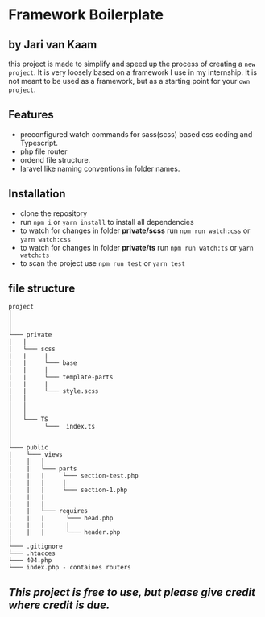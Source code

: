 # Framework Boilerplate
## by Jari van Kaam

this project is made to simplify and speed up the process of creating a `new project`. It is very loosely based on a framework I use in my internship. It is not meant to be used as a framework, but as a starting point for your `own project`. 

## Features
 - preconfigured watch commands for sass(scss) based css coding and Typescript.
 - php file router
 - ordend file structure.
 - laravel like naming conventions in folder names.

## Installation
- clone the repository
- run `npm i` or `yarn install` to install all dependencies
- to watch for changes in folder __private/scss__ run `npm run watch:css` or `yarn watch:css`
- to watch for changes in folder __private/ts__ run `npm run watch:ts` or `yarn watch:ts`
- to scan the project use `npm run test` or `yarn test`

## file structure

```
project
│   
│   
│
└─── private
|   |
|   └─── scss
|   |     |
|   |     └─── base
|   |     |
|   |     └─── template-parts
|   |     |
|   |     └─── style.scss
|   |
│   │   
│   │
│   └─── TS
│         └───  index.ts
│       
│   
└─── public
|    └─── views
|    │   │
|    |   └─── parts
|    |   |     └─── section-test.php
|    |   |     |
|    |   |     └─── section-1.php
|    |   |
|    |   |
|    |   └─── requires
|    |   |      └─── head.php
|    |   |      |
|    |   |      └─── header.php
|   
└─── .gitignore
└─── .htacces
└─── 404.php
└─── index.php - containes routers
```

## *This project is free to use, but please give credit where credit is due.*
